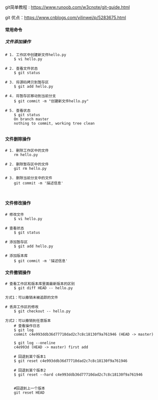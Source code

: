 git简单教程 :  https://www.runoob.com/w3cnote/git-guide.html



git 优点：https://www.cnblogs.com/yilinwei/p/5283675.html

#### 常用命令

##### 文件添加操作
```
# 1. 工作区中创建新文件hello.py
    $ vi hello.py

# 2. 查看文件状态
    $ git status

# 3. 将源码拷贝到暂存区
    $ git add hello.py

# 4. 将暂存区移动到当前分支
    $ git commit -m "创建新文件hello.py"

# 5. 查看状态
    $ git status
    On branch master
    nothing to commit, working tree clean


```

#### 文件删除操作
```
# 1. 删除工作区中的文件
    rm hello.py 
    
# 2. 删除暂存区中的文件
    git rm hello.py

# 3. 删除当前分支中的文件
    git commit -m '描述信息'



```

#### 文件修改操作
```
# 修改文件
    $ vi hello.py

# 查看状态
    $ git status

# 添加暂存区
    $ git add hello.py
    
# 添加版本库
    $ git commit -m '描述信息'

```


#### 文件撤销操作

```
# 查看工作区和版本库里面最新版本的区别
    $ git diff HEAD -- hello.py
    
方式1：可以撤销未被追踪的文件
    
# 丢弃工作区的修改
    $ git checkout -- hello.py
    
方式2：可以撤销到任意版本
    # 查看操作日志
    $ git log
    commit c4e993ddb36d77710dad2c7c8c18130f9a761946 (HEAD -> master)

    $ git log --oneline
    c4e993d (HEAD -> master) first add
    
    # 回退到某个版本1
    $ git reset c4e993ddb36d77710dad2c7c8c18130f9a761946
    
    # 回退到某个版本2
    $ git reset --hard c4e993ddb36d77710dad2c7c8c18130f9a761946


    #回退到上一个版本
    git reset HEAD
    
    
    



```

